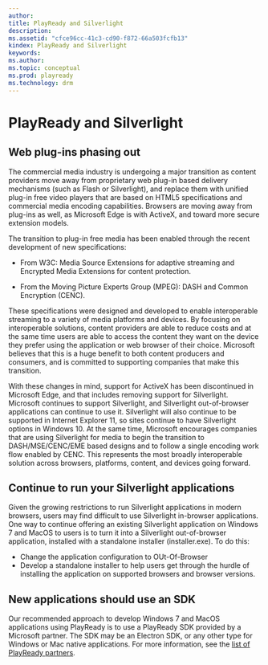 ```yaml
---
author:
title: PlayReady and Silverlight
description:
ms.assetid: "cfce96cc-41c3-cd90-f872-66a503fcfb13"
kindex: PlayReady and Silverlight
keywords:
ms.author:
ms.topic: conceptual
ms.prod: playready
ms.technology: drm
---
```



# PlayReady and Silverlight

## Web plug-ins phasing out
The commercial media industry is undergoing a major transition as content providers move away from proprietary
web plug-in based delivery mechanisms (such as Flash or Silverlight), and replace them with unified plug-in free
video players that are based on HTML5 specifications and commercial media encoding capabilities. Browsers are
moving away from plug-ins as well, as Microsoft Edge is with ActiveX, and toward more secure extension models.

The transition to plug-in free media has been enabled through the recent development of new specifications:

  * From W3C: Media Source Extensions for adaptive streaming and Encrypted Media Extensions for content protection.

  * From the Moving Picture Experts Group (MPEG): DASH and Common Encryption (CENC).

These specifications were designed and developed to enable interoperable streaming to a variety of media platforms
and devices. By focusing on interoperable solutions, content providers are able to reduce costs and at the same
time users are able to access the content they want on the device they prefer using the application or web browser of their
choice. Microsoft believes that this is a huge benefit to both content producers and consumers, and is committed
to supporting companies that make this transition.

With these changes in mind, support for ActiveX has been discontinued in Microsoft Edge, and that includes removing
support for Silverlight. Microsoft continues to support Silverlight, and Silverlight out-of-browser applications can continue to use it.  Silverlight will also continue to be supported in Internet Explorer 11, so sites continue to have
Silverlight options in Windows 10. At the same time, Microsoft encourages companies that are using Silverlight for
media to begin the transition to DASH/MSE/CENC/EME based designs and to follow a single encoding work flow enabled
by CENC. This represents the most broadly interoperable solution across browsers, platforms, content,
and devices going forward.

## Continue to run your Silverlight applications
Given the growing restrictions to run Silverlight applications in modern browsers, users may find difficult to use Silverlight in-browser applications.
One way to continue offering an existing Silverlight application  on Windows 7 and MacOS to users is to turn it into a Silverlight out-of-browser application, installed with a standalone installer (installer.exe). To do this:

  * Change the application configuration to OUt-Of-Browser
  * Develop a standalone installer to help users get through the hurdle of installing the application on supported browsers and browser versions.

## New applications should use an SDK
Our recommended approach to develop Windows 7 and MacOS applications using PlayReady is to use a PlayReady SDK provided by a Microsoft partner. The SDK may be an Electron SDK, or any other type for Windows or Mac native applications. For more information, see the [list of PlayReady partners](https://www.microsoft.com/playready/partners/).

